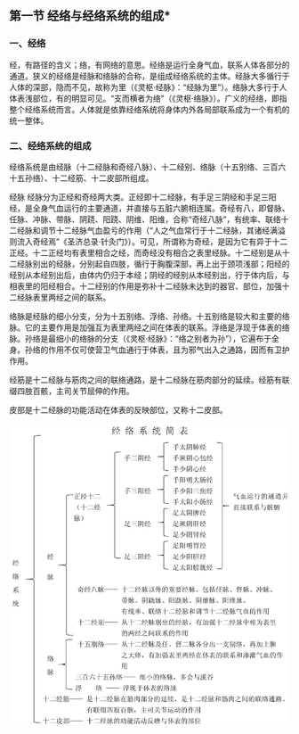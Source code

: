 ## 第一节 经络与经络系统的组成*

### 一、经络

经，有路径的含义；络，有网络的意思。经络是运行全身气血，联系人体各部分的通道。狭义的经络是经脉和络脉的合称，是组成经络系统的主体。经脉大多循行于人体的深部，隐而不见，故称为里（《灵枢·经脉》：“经脉为里”）。络脉大多行于人体表浅部位，有的明显可见。“支而横者为络”（《灵枢·络脉》）。广义的经络，即指整个经络系统而言。人体就是依靠经络系统将身体内外各局部联系成为一个有机的统一整体。

### 二、经络系统的组成

经络系统是由经脉（十二经脉和奇经八脉）、十二经别、络脉（十五别络、三百六十五孙络）、十二经筋、十二皮部所组成。

经脉  经脉分为正经和奇经两大类。正经即十二经脉，有手足三阴经和手足三阳经，是全身气血运行的主要通道，并直接与五脏六腑相连属。奇经有八，即督脉、任脉、冲脉、带脉、阴跷、阳跷、阴维、阳维，合称“奇经八脉”，有统率、联络十二经脉和调节十二经脉气血盈亏的作用（“人之气血常行于十二经脉，其诸经满溢则流入奇经焉”《圣济总录·针灸门》）。可见，所谓称为奇经，是因为它有异于十二正经。十二正经均有表里相合之经，而奇经没有相合之表里经脉。十二经别是从十二经脉别出的经脉，分别起自四肢，循行于胸腹深部，再上出于颈项浅部；阳经的经别从本经别出后，由体内仍归于本经；阴经的经别从本经别出，行于体内后，与相表里的阳经相合。十二经别的作用是弥补十二经脉未达到的器官、部位，加强十二经脉表里两经之间的联系。

络脉是经脉的细小分支，分为十五别络、浮络、孙络。十五别络是较大和主要的络脉。它的主要作用是加强互为表里两经之间在体表的联系。浮络是浮现于体表的络脉。孙络是最细小的络脉的分支（《灵枢·经脉》：“络之别者为孙”），它遍布于全身。孙络的作用不仅可使营卫气血通行于体表，且为邪气出入之通路，因而有卫护作用。

经筋是十二经脉与筋肉之间的联络通路，是十二经脉在筋肉部分的延续。经筋有联缀四肢百骸，主司关节屈伸的作用。

皮部是十二经脉的功能活动在体表的反映部位，又称十二皮部。

![输入图片说明](img/%E7%BB%8F%E7%BB%9C%E7%B3%BB%E7%BB%9F%E7%AE%80%E8%A1%A8600DPI.png)